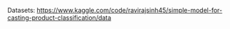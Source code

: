 Datasets: https://www.kaggle.com/code/ravirajsinh45/simple-model-for-casting-product-classification/data
